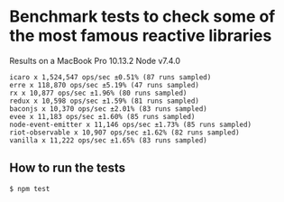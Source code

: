 # Benchmark tests to check some of the most famous reactive libraries

Results on a MacBook Pro 10.13.2 Node v7.4.0
```
icaro x 1,524,547 ops/sec ±0.51% (87 runs sampled)
erre x 118,870 ops/sec ±5.19% (47 runs sampled)
rx x 10,877 ops/sec ±1.96% (80 runs sampled)
redux x 10,598 ops/sec ±1.59% (81 runs sampled)
baconjs x 10,370 ops/sec ±2.01% (83 runs sampled)
evee x 11,183 ops/sec ±1.60% (85 runs sampled)
node-event-emitter x 11,146 ops/sec ±1.73% (85 runs sampled)
riot-observable x 10,907 ops/sec ±1.62% (82 runs sampled)
vanilla x 11,222 ops/sec ±1.65% (83 runs sampled)
```

## How to run the tests

```
$ npm test
```

